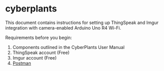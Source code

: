 # cyberplants

This document contains instructions for setting up ThingSpeak and Imgur integration with camera-enabled Arduino Uno R4 Wi-Fi. 

Requirements before you begin:
1) Components outlined in the CyberPlants User Manual
2) ThingSpeak account (Free)
3) Imgur account (Free)
4) [Postman]([url](https://www.postman.com/))


